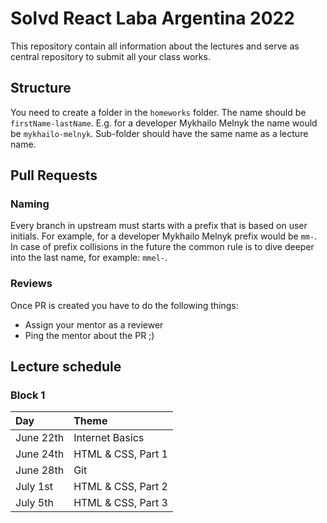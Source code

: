 # Solvd React Laba Argentina 2022

This repository contain all information about the lectures and serve as central repository to submit all your class works.

## Structure
You need to create a folder in the `homeworks` folder. The name should be `firstName-lastName`. E.g. for a developer Mykhailo Melnyk the name would be `mykhailo-melnyk`. Sub-folder should have the same name as a lecture name.

## Pull Requests
### Naming
Every branch in upstream must starts with a prefix that is based on user initials. For example, for a developer Mykhailo Melnyk prefix would be `mm-`. In case of prefix collisions in the future the common rule is to dive deeper into the last name, for example: `mmel-`.

### Reviews
Once PR is created you have to do the following things:

- Assign your mentor as a reviewer
- Ping the mentor about the PR ;)

## Lecture schedule

### Block 1
| Day | Theme |
| :- | :- |
| June 22th | Internet Basics |
| June 24th | HTML & CSS, Part 1 |
| June 28th | Git |
| July 1st | HTML & CSS, Part 2 |
| July 5th | HTML & CSS, Part 3 |

